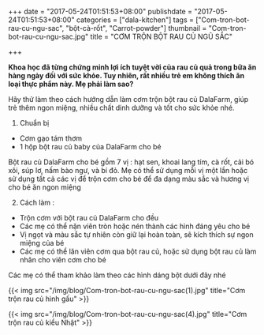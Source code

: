 +++
date = "2017-05-24T01:51:53+08:00"
publishdate = "2017-05-24T01:51:53+08:00"
categories = ["dala-kitchen"]
tags = ["Com-tron-bot-rau-cu-ngu-sac", "bột-cà-rốt", "Carrot-powder"]
thumbnail = "Com-tron-bot-rau-cu-ngu-sac.jpg"
title = "CƠM TRỘN BỘT RAU CỦ NGŨ SẮC"

+++
 
**Khoa học đã từng chứng minh lợi ích tuyệt vời của rau củ quả trong bữa ăn hàng ngày đối với sức khỏe. Tuy nhiên, rất nhiều trẻ em không thích ăn loại thực phẩm này. Mẹ phải làm sao?**

Hãy thử làm theo cách hướng dẫn làm cơm trộn bột rau củ DalaFarm, giúp trẻ thêm ngon miệng, nhiều chất dinh dưỡng và tốt cho sức khỏe nhé.

1) Chuẩn bị

- Cơm gạo tám thơm
- 1 hộp bột rau củ baby của DalaFarm cho bé

Bột rau củ DalaFarm cho bé gồm 7 vị : hạt sen, khoai lang tím, cà rốt, cải bó xôi, súp lơ, nấm bào ngư, và bí đỏ. Mẹ có thể sử dụng mỗi vị một lần hoặc sử dụng tất cả các vị để trộn cơm cho bé để đa dạng màu sắc và hương vị cho bé ăn ngon miệng

2) Cách làm :

- Trộn cơm với bột rau củ DalaFarm cho đều 
- Các mẹ có thể nặn viên tròn hoặc nén thành các hình đáng yêu cho bé
- Vị ngọt và màu sắc tự nhiên còn giữ lại hoàn toàn, sẽ kích thích sự ngon miệng của bé
- Các mẹ có thể lăn viên cơm qua bột rau củ, hoặc sử dụng bột rau củ làm nhân cho viên cơm cho bé

Các mẹ có thể tham khảo làm theo các hình dáng bột dưới đây nhé

{{< img src="/img/blog/Com-tron-bot-rau-cu-ngu-sac(1).jpg" title="Cơm trộn rau củ hình gấu" >}}

{{< img src="/img/blog/Com-tron-bot-rau-cu-ngu-sac(4).jpg" title="Cơm trộn rau củ kiểu Nhật" >}}

